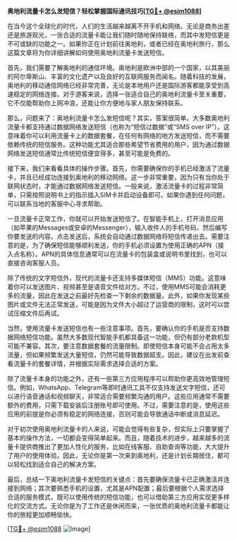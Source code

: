 **奥地利流量卡怎么发短信？轻松掌握国际通讯技巧[[TG💪+ @esim1088](https://t.me/s/esim1088)]**

在当今这个全球化的时代，人们的生活越来越离不开手机和网络。无论是商务出差还是旅游观光，一张合适的流量卡能让我们随时随地保持联络，而其中发短信更是不可或缺的功能之一。如果你正在计划前往奥地利，或者已经在奥地利旅行，那么这篇文章将为你详细讲解如何使用奥地利流量卡发送短信。

首先，我们需要了解奥地利的通信环境。奥地利是欧洲中部的一个国家，以其美丽的阿尔卑斯山、丰富的文化遗产以及良好的互联网服务而闻名。随着科技的发展，奥地利的移动通信网络已经非常完善，无论是本地用户还是国际游客都能享受到高速稳定的网络连接。对于游客来说，选择一张适合自己的奥地利流量卡至关重要，它不仅能帮助你上网冲浪，还能让你方便地与家人朋友保持联系。

那么，问题来了：奥地利流量卡怎么发短信呢？其实，答案很简单。大多数奥地利流量卡都支持通过数据网络发送短信（也称为“短信过数据”或“SMS over IP”）。这意味着你可以利用流量卡上的数据套餐，在任何有网络的地方发送短信，而不需要依赖传统的短信服务。这种功能尤其适合那些希望节省费用的用户，因为通过数据网络发送短信通常比传统短信便宜得多，甚至可能是免费的。

接下来，我们来看看具体的操作步骤。首先，你需要确保你的手机已经激活了流量卡，并且已经成功连接到奥地利的移动网络。这一步非常重要，因为只有当你处于联网状态时，才能通过数据网络发送短信。一般来说，激活流量卡的过程非常简单，只需按照说明书上的指示插入SIM卡并启动设备即可。如果你遇到任何问题，可以联系当地的客服中心寻求帮助。

一旦流量卡正常工作，你就可以开始发送短信了。在智能手机上，打开消息应用（如苹果的Messages或安卓的Messenger），输入收件人的手机号码，然后编写你要发送的内容。点击发送后，系统会自动通过数据网络将短信传递出去。需要注意的是，为了确保短信能够顺利发送，你的手机必须设置为使用正确的APN（接入点名称）。APN的具体信息通常可以在流量卡的包装盒或说明书里找到，也可以直接咨询客服人员。

除了传统的文字短信外，现代的流量卡还支持多媒体短信（MMS）功能。这意味着你可以发送图片、视频甚至是语音文件给对方。不过，使用MMS可能会消耗更多的流量，因此在发送之前最好先检查一下剩余的数据量。此外，如果你发现某些图片或文件无法正常发送，可能是因为文件大小超过了运营商的限制，这时可以尝试压缩文件后再试。

当然，使用流量卡发送短信也有一些注意事项。首先，要确认你的手机是否支持数据网络短信功能。虽然大多数现代智能手机都具备这一功能，但仍有部分老款机型可能不兼容。其次，要注意数据套餐的流量限制。即使短信本身可能不会占用太多流量，但如果频繁发送大量短信，仍然可能导致数据超支。因此，建议在出发前查看流量卡的套餐详情，并根据实际需求选择合适的方案。

除了流量卡本身的功能之外，还有一些第三方应用程序可以帮助你更高效地管理短信。例如，WhatsApp、Telegram等即时通讯工具不仅支持发送文字短信，还可以进行语音通话和视频聊天，非常适合需要频繁沟通的用户。这些应用通常不需要额外的费用，只需下载安装后注册账号即可使用。不过，需要注意的是，使用这些应用的前提是你必须有稳定的网络连接，否则可能会导致通话中断或消息延迟。

对于初次使用奥地利流量卡的人来说，可能会觉得有些复杂，但实际上只要掌握了基本的操作方法，一切都会变得简单起来。而且，随着技术的进步，越来越多的流量卡提供商推出了更加人性化的服务，比如在线客服、自助查询等功能，大大提升了用户的使用体验。因此，无论你是第一次来到奥地利，还是计划长期居住，都可以轻松找到适合自己的解决方案。

最后，总结一下奥地利流量卡发短信的关键点：首先要确保流量卡已正确激活并连接到网络；其次要熟悉手机的设置，尤其是APN配置；最后要根据个人需求选择合适的服务模式，既可以使用传统的短信功能，也可以借助第三方应用实现更多样化的交流方式。无论你是为了工作还是休闲而来，一张优质的奥地利流量卡都能让你的旅程更加顺畅愉快。

[[TG💪+ @esim1088](https://t.me/s/esim1088) ![Image](https://i.postimg.cc/4NQfJmqS/Snipaste-2025-05-13-00-14-12.png)]